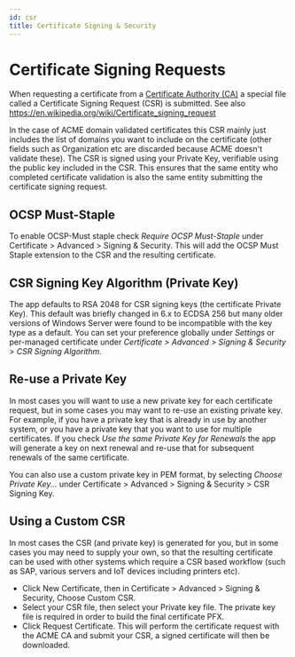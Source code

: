 ```yaml
---
id: csr
title: Certificate Signing & Security
---
```


# Certificate Signing Requests

When requesting a certificate from a [Certificate Authority (CA)](certificate-authorities.md) a special file called a Certificate Signing Request (CSR) is submitted. See also https://en.wikipedia.org/wiki/Certificate_signing_request

In the case of ACME domain validated certificates this CSR mainly just includes the list of domains you want to include on the certificate (other fields such as Organization etc are discarded because ACME doesn't validate these). The CSR is signed using your Private Key, verifiable using the public key included in the CSR. This ensures that the same entity who completed certificate validation is also the same entity submitting the certificate signing request.

## OCSP Must-Staple
To enable OCSP-Must staple check *Require OCSP Must-Staple* under Certificate > Advanced > Signing & Security. This will add the OCSP Must Staple extension to the CSR and the resulting certificate.

## CSR Signing Key Algorithm (Private Key)
The app defaults to RSA 2048 for CSR signing keys (the certificate Private Key). This default was briefly changed in 6.x to ECDSA 256 but many older versions of Windows Server were found to be incompatible with the key type as a default. You can set your preference globally under *Settings* or per-managed certificate under *Certificate > Advanced  > Signing & Security > CSR Signing Algorithm*.

## Re-use a Private Key
In most cases you will want to use a new private key for each certificate request, but in some cases you may want to re-use an existing private key. For example, if you have a private key that is already in use by another system, or you have a private key that you want to use for multiple certificates. If you check *Use the same Private Key for Renewals* the app will generate a key on next renewal and re-use that for subsequent renewals of the same certificate.

You can also use a custom private key in PEM format, by selecting *Choose Private Key...* under Certificate > Advanced > Signing & Security > CSR Signing Key.

## Using a Custom CSR
In most cases the CSR (and private key) is generated for you, but in some cases you may need to supply your own, so that the resulting certificate can be used with other systems which require a CSR based workflow (such as SAP, various servers and IoT devices including printers etc).

- Click New Certificate, then in Certificate > Advanced > Signing & Security, Choose Custom CSR.
- Select your CSR file, then select your Private key file. The private key file is required in order to build the final certificate PFX.
- Click Request Certificate. This will perform the certificate request with the ACME CA and submit your CSR, a signed certificate will then be downloaded.